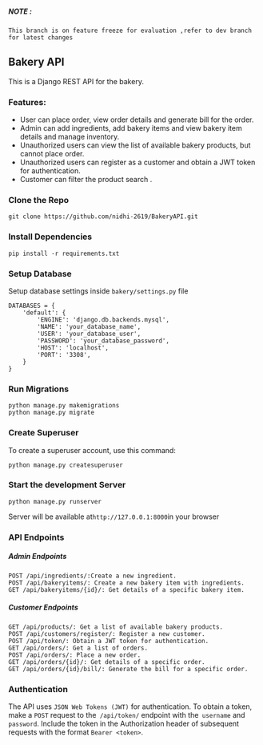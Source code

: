 ##### NOTE :
`This branch is on feature freeze for evaluation ,refer to dev branch for latest changes`

## Bakery API 
 This is a Django REST API for the bakery.

### Features:

- User can place order, view order details and generate bill for the order.
- Admin can add ingredients, add bakery items and view bakery item details and manage inventory.
- Unauthorized users can view the list of available bakery products, but cannot place order.
- Unauthorized users can register as a customer and obtain a JWT token for authentication.
- Customer can filter the product search .



### Clone the Repo
```
git clone https://github.com/nidhi-2619/BakeryAPI.git
```

### Install Dependencies
```
pip install -r requirements.txt
```

### Setup Database
Setup database settings inside `bakery/settings.py` file
```
DATABASES = {
    'default': {
        'ENGINE': 'django.db.backends.mysql',
        'NAME': 'your_database_name',
        'USER': 'your_database_user',
        'PASSWORD': 'your_database_password',
        'HOST': 'localhost',
        'PORT': '3308',
    }
}
```
### Run Migrations
```
python manage.py makemigrations
python manage.py migrate
```

### Create Superuser

To create a superuser account, use this command:

```
python manage.py createsuperuser
```

### Start the development Server

```
python manage.py runserver
```
Server will be available at` http://127.0.0.1:8000 `in your browser

### API Endpoints
##### Admin Endpoints
```
POST /api/ingredients/:Create a new ingredient.
POST /api/bakeryitems/: Create a new bakery item with ingredients.
GET /api/bakeryitems/{id}/: Get details of a specific bakery item.
```

##### Customer Endpoints

```
GET /api/products/: Get a list of available bakery products.
POST /api/customers/register/: Register a new customer.
POST /api/token/: Obtain a JWT token for authentication.
GET /api/orders/: Get a list of orders.
POST /api/orders/: Place a new order.
GET /api/orders/{id}/: Get details of a specific order.
GET /api/orders/{id}/bill/: Generate the bill for a specific order.
```

### Authentication
The API uses `JSON Web Tokens (JWT)` for authentication. To obtain a token, make a `POST` request to the` /api/token/` endpoint with the` username` and `password`. 
Include the token in the Authorization header of subsequent requests with the format `Bearer <token>`.
